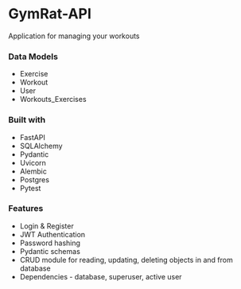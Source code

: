 # GymRat-API

Application for managing your workouts

### Data Models
- Exercise
- Workout
- User
- Workouts_Exercises

### Built with
- FastAPI
- SQLAlchemy
- Pydantic
- Uvicorn
- Alembic
- Postgres
- Pytest

### Features
- Login & Register
- JWT Authentication
- Password hashing
- Pydantic schemas
- CRUD module for reading, updating, deleting objects in and from database 
- Dependencies - database, superuser, active user
